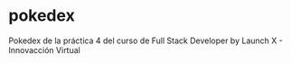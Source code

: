 # pokedex
Pokedex de la práctica 4 del curso de Full Stack Developer by Launch X - Innovacción Virtual
